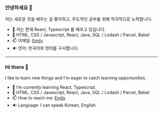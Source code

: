 ### 안녕하세요 👋
저는 새로운 것을 배우는 걸 좋아하고, 주도적인 공부를 위해 적극적으로 노력합니다.

- 🌱 저는 현재 React, Typescript 를 배우고 있습니다. 
- 🤖 HTML, CSS / Javascript, React, Java, SQL / Lodash / Parcel, Babel 
- 📫 이메일: [Emily](mailto:younggyoung.lee1@gmail.com)
- 🔉 언어: 한국어와 영어를 구사합니다. 
---------------------------------------------------------------------

### Hi there 👋
I like to learn new things and I'm eager to catch learning opportunities.

- 🌱 I’m currently learning React, Typescript. 
- 🤖 HTML, CSS / Javascript, React, Java, SQL / Lodash / Parcel, Babel 
- 📫 How to reach me: [Emily](mailto:younggyoung.lee1@gmail.com)
- 🔉 Language: I can speak Korean, English.
